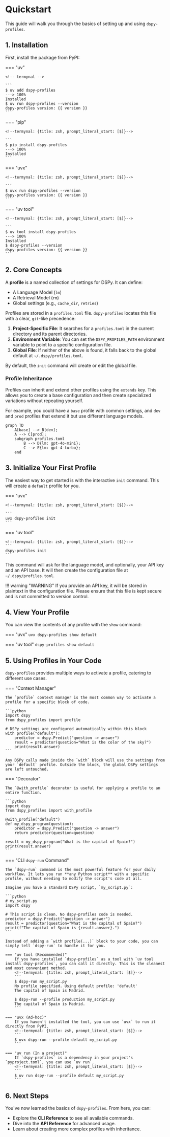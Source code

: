 # Quickstart

This guide will walk you through the basics of setting up and using `dspy-profiles`.

## 1. Installation

First, install the package from PyPI:

=== "uv"

    <!-- termynal -->

    ```
    $ uv add dspy-profiles
    ---> 100%
    Installed
    $ uv run dspy-profiles --version
    dspy-profiles version: {{ version }}
    ```

=== "pip"

    <!--termynal: {title: zsh, prompt_literal_start: [$]}-->

    ```
    $ pip install dspy-profiles
    ---> 100%
    Installed
    ```

=== "uvx"

    <!--termynal: {title: zsh, prompt_literal_start: [$]}-->

    ```
    $ uvx run dspy-profiles --version
    dspy-profiles version: {{ version }}
    ```

=== "uv tool"

    <!--termynal: {title: zsh, prompt_literal_start: [$]}-->

    ```
    $ uv tool install dspy-profiles
    ---> 100%
    Installed
    $ dspy-profiles --version
    dspy-profiles version: {{ version }}
    ```

## 2. Core Concepts

A **profile** is a named collection of settings for DSPy. It can define:

-   A Language Model (`lm`)
-   A Retrieval Model (`rm`)
-   Global settings (e.g., `cache_dir`, `retries`)

Profiles are stored in a `profiles.toml` file. `dspy-profiles` locates this file with a clear, `git`-like precedence:

1.  **Project-Specific File**: It searches for a `profiles.toml` in the current directory and its parent directories.
2.  **Environment Variable**: You can set the `DSPY_PROFILES_PATH` environment variable to point to a specific configuration file.
3.  **Global File**: If neither of the above is found, it falls back to the global default at `~/.dspy/profiles.toml`.

By default, the `init` command will create or edit the global file.

### Profile Inheritance

Profiles can inherit and extend other profiles using the `extends` key. This allows you to create a base configuration and then create specialized variations without repeating yourself.

For example, you could have a `base` profile with common settings, and `dev` and `prod` profiles that extend it but use different language models.

```mermaid
graph TD
    A[base] --> B[dev];
    A --> C[prod];
    subgraph profiles.toml
        B --> D{lm: gpt-4o-mini};
        C --> E{lm: gpt-4-turbo};
    end
```

## 3. Initialize Your First Profile

The easiest way to get started is with the interactive `init` command. This will create a `default` profile for you.

=== "uvx"

    <!--termynal: {title: zsh, prompt_literal_start: [$]}-->

    ```
    uvx dspy-profiles init
    ```
=== "uv tool"

    <!--termynal: {title: zsh, prompt_literal_start: [$]}-->
    ```
    dspy-profiles init
    ```

This command will ask for the language model, and optionally, your API key and an API base. It will then create the configuration file at `~/.dspy/profiles.toml`.

!!! warning "WARNING"
    If you provide an API key, it will be stored in plaintext in the configuration file. Please ensure that this file is kept secure and is not committed to version control.

## 4. View Your Profile

You can view the contents of any profile with the `show` command:

=== "uvx"
    <!--termynal: {title: zsh, prompt_literal_start: [$]}-->
    ```
    uvx dspy-profiles show default
    ```

=== "uv tool"
    <!--termynal: {title: zsh, prompt_literal_start: [$]}-->
    ```
    dspy-profiles show default
    ```

## 5. Using Profiles in Your Code

`dspy-profiles` provides multiple ways to activate a profile, catering to different use cases.

=== "Context Manager"

    The `profile` context manager is the most common way to activate a profile for a specific block of code.

    ```python
    import dspy
    from dspy_profiles import profile

    # DSPy settings are configured automatically within this block
    with profile("default"):
        predictor = dspy.Predict("question -> answer")
        result = predictor(question="What is the color of the sky?")
        print(result.answer)
    ```

    Any DSPy calls made inside the `with` block will use the settings from your `default` profile. Outside the block, the global DSPy settings are left untouched.

=== "Decorator"

    The `@with_profile` decorator is useful for applying a profile to an entire function.

    ```python
    import dspy
    from dspy_profiles import with_profile

    @with_profile("default")
    def my_dspy_program(question):
        predictor = dspy.Predict("question -> answer")
        return predictor(question=question)

    result = my_dspy_program("What is the capital of Spain?")
    print(result.answer)
    ```

=== "CLI `dspy-run` Command"

    The `dspy-run` command is the most powerful feature for your daily workflow. It lets you run **any Python script** with a specific profile, without needing to modify the script's code at all.

    Imagine you have a standard DSPy script, `my_script.py`:

    ```python
    # my_script.py
    import dspy

    # This script is clean. No dspy-profiles code is needed.
    predictor = dspy.Predict("question -> answer")
    result = predictor(question="What is the capital of Spain?")
    print(f"The capital of Spain is {result.answer}.")
    ```

    Instead of adding a `with profile(...)` block to your code, you can simply tell `dspy-run` to handle it for you.

    === "uv tool (Recommended)"
        If you have installed `dspy-profiles` as a tool with `uv tool install dspy-profiles`, you can call it directly. This is the cleanest and most convenient method.
        <!--termynal: {title: zsh, prompt_literal_start: [$]}-->
        ```
        $ dspy-run my_script.py
        No profile specified. Using default profile: 'default'
        The capital of Spain is Madrid.

        $ dspy-run --profile production my_script.py
        The capital of Spain is Madrid.
        ```

    === "uvx (Ad-hoc)"
        If you haven't installed the tool, you can use `uvx` to run it directly from PyPI.
        <!--termynal: {title: zsh, prompt_literal_start: [$]}-->
        ```
        $ uvx dspy-run --profile default my_script.py
        ```

    === "uv run (In a project)"
        If `dspy-profiles` is a dependency in your project's `pyproject.toml`, you can use `uv run`.
        <!--termynal: {title: zsh, prompt_literal_start: [$]}-->
        ```
        $ uv run dspy-run --profile default my_script.py
        ```

## 6. Next Steps

You've now learned the basics of `dspy-profiles`. From here, you can:

-   Explore the **CLI Reference** to see all available commands.
-   Dive into the **API Reference** for advanced usage.
-   Learn about creating more complex profiles with inheritance.
